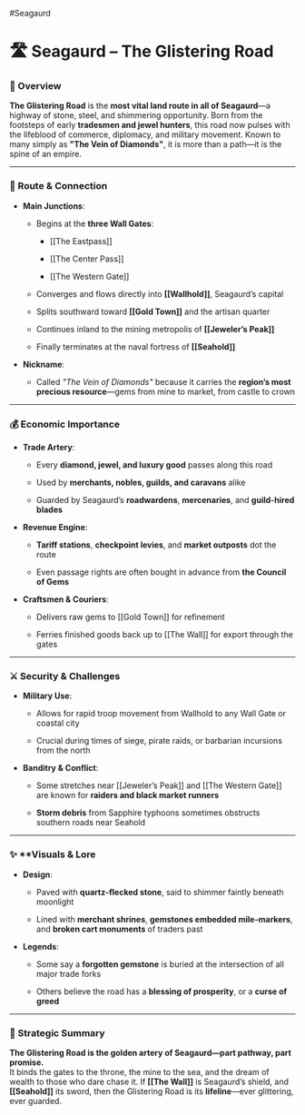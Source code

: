 #Seagaurd 
# 🛣️ Seagaurd – The Glistering Road

### 📍 Overview

**The Glistering Road** is the **most vital land route in all of Seagaurd**—a highway of stone, steel, and shimmering opportunity. Born from the footsteps of early **tradesmen and jewel hunters**, this road now pulses with the lifeblood of commerce, diplomacy, and military movement. Known to many simply as **"The Vein of Diamonds"**, it is more than a path—it is the spine of an empire.

---

### 🔗 Route & Connection

- **Main Junctions**:
    
    - Begins at the **three Wall Gates**:
        
        - [[The Eastpass]]
            
        - [[The Center Pass]]
            
        - [[The Western Gate]]
            
    - Converges and flows directly into **[[Wallhold]]**, Seagaurd’s capital
        
    - Splits southward toward **[[Gold Town]]** and the artisan quarter
        
    - Continues inland to the mining metropolis of **[[Jeweler’s Peak]]**
        
    - Finally terminates at the naval fortress of **[[Seahold]]**
        
- **Nickname**:
    
    - Called _"The Vein of Diamonds"_ because it carries the **region’s most precious resource**—gems from mine to market, from castle to crown
        

---

### 💰 Economic Importance

- **Trade Artery**:
    
    - Every **diamond, jewel, and luxury good** passes along this road
        
    - Used by **merchants, nobles, guilds, and caravans** alike
        
    - Guarded by Seagaurd’s **roadwardens**, **mercenaries**, and **guild-hired blades**
        
- **Revenue Engine**:
    
    - **Tariff stations**, **checkpoint levies**, and **market outposts** dot the route
        
    - Even passage rights are often bought in advance from **the Council of Gems**
        
- **Craftsmen & Couriers**:
    
    - Delivers raw gems to [[Gold Town]] for refinement
        
    - Ferries finished goods back up to [[The Wall]] for export through the gates
        

---

### ⚔️ Security & Challenges

- **Military Use**:
    
    - Allows for rapid troop movement from Wallhold to any Wall Gate or coastal city
        
    - Crucial during times of siege, pirate raids, or barbarian incursions from the north
        
- **Banditry & Conflict**:
    
    - Some stretches near [[Jeweler’s Peak]] and [[The Western Gate]] are known for **raiders and black market runners**
        
    - **Storm debris** from Sapphire typhoons sometimes obstructs southern roads near Seahold
        

---

### ✨ ****Visuals & Lore**

- **Design**:
    
    - Paved with **quartz-flecked stone**, said to shimmer faintly beneath moonlight
        
    - Lined with **merchant shrines**, **gemstones embedded mile-markers**, and **broken cart monuments** of traders past
        
- **Legends**:
    
    - Some say a **forgotten gemstone** is buried at the intersection of all major trade forks
        
    - Others believe the road has a **blessing of prosperity**, or a **curse of greed**
        

---

### 🧭 Strategic Summary

**The Glistering Road is the golden artery of Seagaurd—part pathway, part promise.**  
It binds the gates to the throne, the mine to the sea, and the dream of wealth to those who dare chase it. If **[[The Wall]]** is Seagaurd’s shield, and **[[Seahold]]** its sword, then the Glistering Road is its **lifeline**—ever glittering, ever guarded.